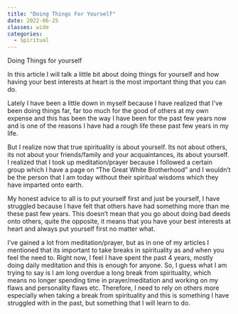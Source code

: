 ```yaml
---
title: "Doing Things For Yourself"
date: 2022-06-25
classes: wide
categories:
  - Spiritual 
--- 
```


Doing Things for yourself

In this article I will talk a little bit about doing things for yourself and how having your best interests at heart is the most important thing that you can do.

Lately I have been a little down in myself because I have realized that I’ve been doing things far, far too much for the good of others at my own expense and this has been the way I have been for the past few years now and is one of the reasons I have had a rough life these past few years in my life.

But I realize now that true spirituality is about yourself. Its not about others, its not about your friends/family and your acquaintances, its about yourself. I realized that I took up meditation/prayer because I followed a certain group which I have a page on “The Great White Brotherhood” and I wouldn’t be the person that I am today without their spiritual wisdoms which they have imparted onto earth.

My honest advice to all is to put yourself first and just be yourself, I have struggled because I have felt that others have had something more than me these past few years. This doesn’t mean that you go about doing bad deeds onto others, quite the opposite, it means that you have your best interests at heart and always put yourself first no matter what.

I’ve gained a lot from meditation/prayer, but as in one of my articles I mentioned that its important to take breaks in spirituality as and when you feel the need to. Right now, I feel I have spent the past 4 years, mostly doing daily meditation and this is enough for anyone. So, I guess what I am trying to say is I am long overdue a long break from spirituality, which means no longer spending time in prayer/meditation and working on my flaws and personality flaws etc. Therefore, I need to rely on others more especially when taking a break from spirituality and this is something I have struggled with in the past, but something that I will learn to do.

